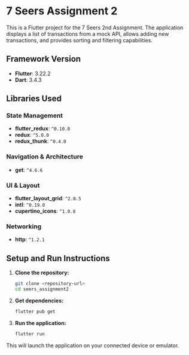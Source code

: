 # 7 Seers Assignment 2

This is a Flutter project for the 7 Seers 2nd Assignment. The application displays a list of transactions from a mock API, allows adding new transactions, and provides sorting and filtering capabilities.

## Framework Version

- **Flutter**: 3.22.2
- **Dart**: 3.4.3

## Libraries Used

### State Management

- **flutter_redux**: `^0.10.0`
- **redux**: `^5.0.0`
- **redux_thunk**: `^0.4.0`

### Navigation & Architecture

- **get**: `^4.6.6`

### UI & Layout

- **flutter_layout_grid**: `^2.0.5`
- **intl**: `^0.19.0`
- **cupertino_icons**: `^1.0.8`

### Networking

- **http**: `^1.2.1`

## Setup and Run Instructions

1.  **Clone the repository:**

    ```sh
    git clone <repository-url>
    cd seers_assignment2
    ```

2.  **Get dependencies:**

    ```sh
    flutter pub get
    ```

3.  **Run the application:**
    ```sh
    flutter run
    ```

This will launch the application on your connected device or emulator.
